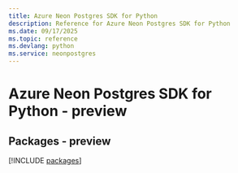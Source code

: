 ```yaml
---
title: Azure Neon Postgres SDK for Python
description: Reference for Azure Neon Postgres SDK for Python
ms.date: 09/17/2025
ms.topic: reference
ms.devlang: python
ms.service: neonpostgres
---
```

# Azure Neon Postgres SDK for Python - preview
## Packages - preview
[!INCLUDE [packages](neon-postgres-index.md)]